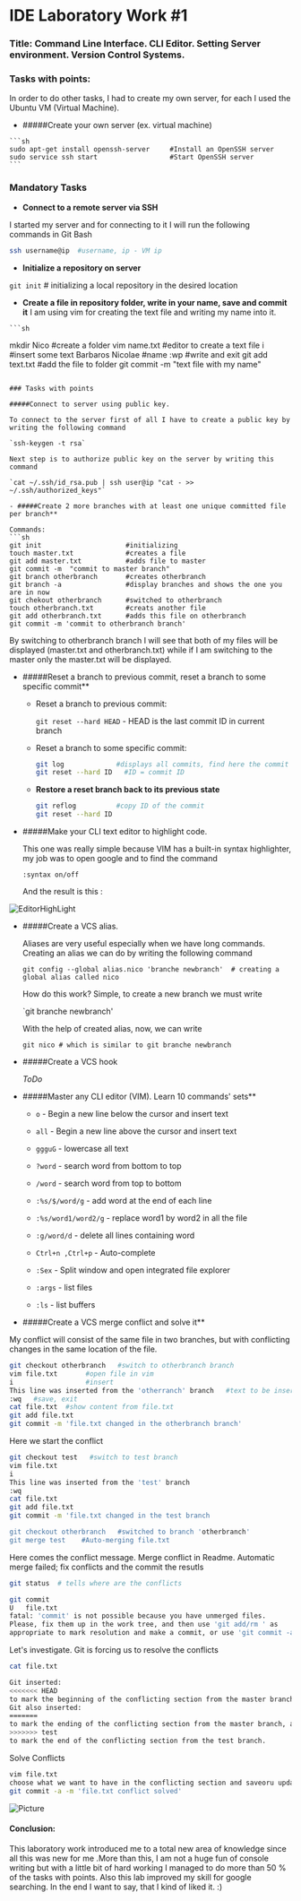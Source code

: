 # IDE Laboratory Work #1

### Title: Command Line Interface. CLI Editor. Setting Server environment. Version Control Systems.

### Tasks with points:

In order to do other tasks, I had to create my own server, for each I used the Ubuntu VM (Virtual Machine).

   - #####Create your own server (ex. virtual machine)

    ```sh
    sudo apt-get install openssh-server     #Install an OpenSSH server
    sudo service ssh start                  #Start OpenSSH server
    ```


### Mandatory Tasks
   - **Connect to a remote server via SSH**

  I started my server and for connecting to it I will run the following commands in Git Bash

  ```sh
  ssh username@ip  #username, ip - VM ip 
  ```

   - **Initialize a repository on server**
   
  `git init`   # initializing a local repository in the desired location
   - **Create a file in repository folder, write in your name, save and commit it**
  I am using vim for creating the text file and writing my name into it.

    ```sh
   mkdir Nico                    #create a folder
   vim name.txt                  #editor to create a text file
   i                             #insert some text
   Barbaros Nicolae              #name
   :wp                           #write and exit
   git add text.txt              #add the file to folder
   git commit -m "text file with my name"
   ```

### Tasks with points

#####Connect to server using public key.
   
To connect to the server first of all I have to create a public key by writing the following command

`ssh-keygen -t rsa` 

Next step is to authorize public key on the server by writing this command

`cat ~/.ssh/id_rsa.pub | ssh user@ip "cat - >> ~/.ssh/authorized_keys"`

- #####Create 2 more branches with at least one unique committed file per branch**

   Commands:
  ```sh
  git init                     #initializing
  touch master.txt             #creates a file    
  git add master.txt           #adds file to master
  git commit -m  "commit to master branch"
  git branch otherbranch       #creates otherbranch
  git branch -a                #display branches and shows the one you are in now
  git chekout otherbranch      #switched to otherbranch
  touch otherbranch.txt        #creats another file
  git add otherbranch.txt      #adds this file on otherbranch
  git commit -m 'commit to otherbranch branch'
  ```
  By switching to otherbranch branch I will see that both of my files will be displayed (master.txt and otherbranch.txt) while if I am switching to the master only the master.txt will be displayed.

  
- #####Reset a branch to previous commit, reset a branch to some specific commit**

     - Reset a branch to previous commit:

       `git reset --hard HEAD`   - HEAD is the last commit ID in  current branch

     - Reset a branch to some specific commit:

       ```sh
       git log             #displays all commits, find here the commit to reset
       git reset --hard ID   #ID = commit ID
       ```
   - **Restore a reset branch back to its previous state**
      ```sh
      git reflog          #copy ID of the commit
      git reset --hard ID
      ```

- #####Make your CLI text editor to highlight code.
   
    This one was really simple because  VIM has a built-in syntax highlighter, my job was to open google and to find the command
    
    `:syntax on/off` 
    
    And the result is this :

![EditorHighLight](https://raw.githubusercontent.com/TUM-FAF/FAF-121-Barbaros-Nicolae/master/IDE/Lab%231/EditorHighLight.png)

- #####Create a VCS alias.

  Aliases are very useful especially when we have long commands. Creating an alias we can do by writing the following command

  `git config --global alias.nico 'branche newbranch'  # creating a global alias called nico`

  How do this work? Simple, to create a new branch we must write 
  
  `git branche newbranch'

  With the help of created alias, now, we can write 
  
  `git nico # which is similar to git branche newbranch `

- #####Create a VCS hook 

   _ToDo_

- #####Master any CLI editor (VIM). Learn 10 commands' sets**
       
    - `o` - Begin a new line below the cursor and insert text

    - `all` - Begin a new line above the cursor and insert text

    - `ggguG` - lowercase all text

    - `?word` - search word from bottom to top

    - `/word` - search word from top to bottom

    - `:%s/$/word/g` - add word at the end of each line

    - `:%s/word1/word2/g` - replace word1  by word2 in all  the file

    - `:g/word/d`  - delete all lines containing word

    - `Ctrl+n ,Ctrl+p` - Auto-complete

    - `:Sex` - Split window and open integrated file explorer

    - `:args` - list files

    - `:ls` - list buffers


- #####Create a VCS merge conflict and solve it**
   
 My conflict will consist of the same file in two branches, but with conflicting changes in the same location of the file.

```sh
git checkout otherbranch   #switch to otherbranch branch
vim file.txt       #open file in vim
i                  #insert
This line was inserted from the 'otherranch' branch   #text to be inserted
:wq   #save, exit
cat file.txt  #show content from file.txt
git add file.txt 
git commit -m 'file.txt changed in the otherbranch branch'
```
Here we start the conflict

```sh
git checkout test   #switch to test branch
vim file.txt 
i
This line was inserted from the 'test' branch
:wq
cat file.txt
git add file.txt
git commit -m 'file.txt changed in the test branch

git checkout otherbranch   #switched to branch 'otherbranch'
git merge test    #Auto-merging file.txt 
```
Here comes the conflict message. Merge conflict in Readme. Automatic merge failed; fix conflicts and the commit the resutls

```sh
git status  # tells where are the conflicts

git commit
U   file.txt
fatal: 'commit' is not possible because you have unmerged files.
Please, fix them up in the work tree, and then use 'git add/rm ' as
appropriate to mark resolution and make a commit, or use 'git commit -a'.

```
Let's investigate. Git is forcing us to resolve the conflicts
```sh
cat file.txt

Git inserted:
<<<<<<< HEAD
to mark the beginning of the conflicting section from the master branch (where the HEAD reference is pointing).
Git also inserted:
=======
to mark the ending of the conflicting section from the master branch, and inserted:
>>>>>>> test
to mark the end of the conflicting section from the test branch.
```
Solve Conflicts
```sh
vim file.txt  
choose what we want to have in the conflicting section and saveoru updated version
git commit -a -m 'file.txt conflict solved'
```
![Picture](https://raw.githubusercontent.com/TUM-FAF/FAF-121-Barbaros-Nicolae/master/IDE/Lab%231/Conflict%20Resolved.png)
#### Conclusion:
 
 This laboratory work introduced me to a total new area of knowledge since all this was new for me .More than this, I am not a huge fun of console writing but with a little bit of hard working I managed to do more than 50 % of the tasks with points. Also this lab improved my skill for google searching.
 In the end I want to say, that I kind of liked it. :)
